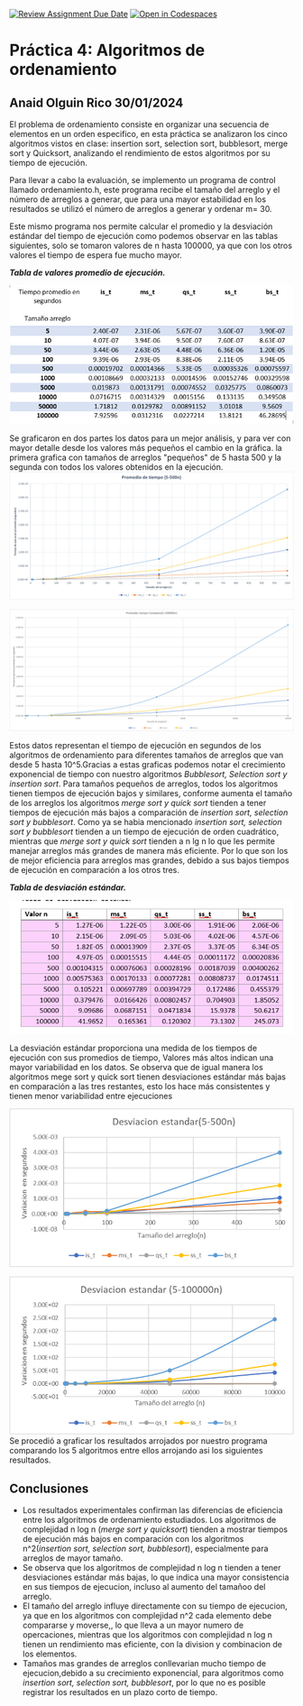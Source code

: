 [![Review Assignment Due Date](https://classroom.github.com/assets/deadline-readme-button-24ddc0f5d75046c5622901739e7c5dd533143b0c8e959d652212380cedb1ea36.svg)](https://classroom.github.com/a/ke8zCzPd)
[![Open in Codespaces](https://classroom.github.com/assets/launch-codespace-7f7980b617ed060a017424585567c406b6ee15c891e84e1186181d67ecf80aa0.svg)](https://classroom.github.com/open-in-codespaces?assignment_repo_id=13516697)
# Práctica 4: Algoritmos de ordenamiento

## Anaid Olguin Rico  30/01/2024

El problema de ordenamiento consiste en organizar una secuencia de elementos en un orden especifico, en esta práctica se analizaron los cinco algoritmos vistos en clase: insertion sort, selection sort, bubblesort, merge sort y Quicksort, analizando el rendimiento de estos algoritmos por su tiempo de ejecución. 

Para llevar a cabo la evaluación, se implemento un programa de control llamado ordenamiento.h, este programa recibe el tamaño del arreglo y el número de arreglos a generar, que para una mayor estabilidad en los resultados se utilizó el número de arreglos a generar y ordenar m= 30.

Este mismo programa nos permite calcular el promedio y la desviación estándar del tiempo de ejecución como podemos observar en las tablas siguientes, solo se tomaron valores de n hasta 100000, ya que con los otros valores el tiempo de espera fue mucho mayor.


***Tabla de valores promedio de ejecución.***

![Alt text](image-9.png)

Se graficaron en dos partes los datos para un mejor análisis, y para ver con mayor detalle desde los valores más pequeños el cambio en la gráfica. la primera grafica con tamaños de arreglos "pequeños" de 5 hasta 500 y la segunda con todos los valores obtenidos en la ejecución. 
![Alt text](image-10.png)

![Alt text](image-11.png)

 

Estos datos representan el tiempo de ejecución en segundos de los algoritmos de ordenamiento para diferentes tamaños de arreglos que van desde 5 hasta 10^5.Gracias a estas graficas podemos notar el crecimiento exponencial de tiempo con nuestro algoritmos *Bubblesort, Selection sort y insertion sort*. Para tamaños pequeños de arreglos, todos los algoritmos tienen tiempos de ejecución bajos y similares, conforme aumenta el tamaño de los arreglos los algoritmos *merge sort y quick sort* tienden a tener tiempos de ejecución más bajos a comparación de *insertion sort, selection sort y bubblesort*. Como ya se habia mencionado *insertion sort, selection sort y bubblesort* tienden a un tiempo de ejecución de orden cuadrático, mientras que *merge sort y quick sort* tienden a n lg n lo que les permite manejar arreglos más grandes de manera más eficiente. Por lo que son los de mejor eficiencia para arreglos mas grandes, debido a sus bajos tiempos de ejecución en comparación a los otros tres.


***Tabla de desviación estándar.***

![Alt text](image-1.png)

La desviación estándar proporciona una medida de los tiempos de ejecución con sus promedios de tiempo, Valores más altos indican una mayor variabilidad en los datos. Se observa que de igual manera los algoritmos mege sort y quick sort tienen desviaciones estándar más bajas en comparación a las tres restantes, esto los hace más consistentes y tienen menor variabilidad entre ejecuciones
 
![Alt text](image-12.png)

![Alt text](image-13.png)
Se procedió a graficar los resultados arrojados por nuestro programa comparando los 5 algoritmos entre ellos arrojando asi los siguientes resultados.

## Conclusiones 
* Los resultados experimentales confirman las diferencias de eficiencia entre los algoritmos de ordenamiento estudiados. Los algoritmos de complejidad n log n (*merge sort y quicksort*) tienden a mostrar tiempos de ejecución más bajos en comparación con los algoritmos n^2(*insertion sort, selection sort, bubblesort*), especialmente para arreglos de mayor tamaño.
* Se observa que los algoritmos de complejidad n log n tienden a tener desviaciones estándar más bajas, lo que indica una mayor consistencia en sus tiempos de ejecucion, incluso al aumento del tamañoo del arreglo.
* El tamaño del arreglo influye directamente con su tiempo de ejecucion,  ya que en los algoritmos con complejidad n^2 cada elemento debe compararse y moverse,, lo que lleva a un mayor numero de opercaciones, mientras que los algoritmos con complejidad n log n tienen un rendimiento mas eficiente, con la division y combinacion de los elementos. 
* Tamaños mas grandes de arreglos conllevarian mucho tiempo de ejecucion,debido a su crecimiento exponencial, para algoritmos como *insertion sort, selection sort, bubblesort*, por lo que no es posible registrar los resultados en un plazo corto de tiempo. 


